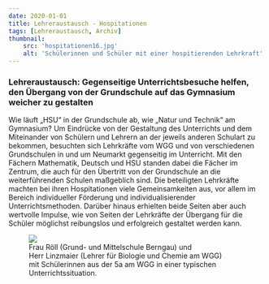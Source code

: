 ```yaml
---
date: 2020-01-01
title: Lehreraustausch - Hospitationen
tags: [Lehreraustausch, Archiv]
thumbnail: 
    src: 'hospitationen16.jpg'
    alt: 'Schülerinnen und Schüler mit einer hospitierenden Lehrkraft'
---
```


### Lehreraustausch: Gegenseitige Unterrichtsbesuche helfen, den Übergang von der Grundschule auf das Gymnasium weicher zu gestalten

Wie läuft „HSU“ in der Grundschule ab, wie „Natur und Technik“ am Gymnasium? Um Eindrücke von der Gestaltung des Unterrichts und dem Miteinander von Schülern und Lehrern an der jeweils anderen Schulart zu bekommen, besuchten sich Lehrkräfte vom WGG und von verschiedenen Grundschulen in und um Neumarkt gegenseitig im Unterricht. Mit den Fächern Mathematik, Deutsch und HSU standen dabei die Fächer im Zentrum, die auch für den Übertritt von der Grundschule an die weiterführenden Schulen maßgeblich sind.
Die beteiligten Lehrkräfte machten bei ihren Hospitationen viele Gemeinsamkeiten aus, vor allem im Bereich individueller Förderung und individualisierender Unterrichtsmethoden. Darüber hinaus erhielten beide Seiten aber auch wertvolle Impulse, wie von Seiten der Lehrkräfte der Übergang für die Schüler möglichst reibungslos und erfolgreich gestaltet werden kann.
<figure>
<img src = "/images/hospitationen16.jpg">
<figcaption>Frau Röll (Grund- und Mittelschule Berngau) und <br> Herr Linzmaier (Lehrer für Biologie und Chemie am WGG) <br> mit Schülerinnen aus der 5a am WGG in einer typischen Unterrichtssituation.</figcaption>
</figure>